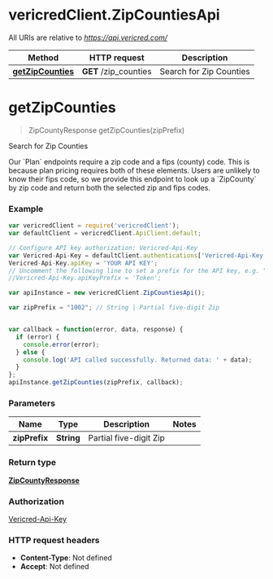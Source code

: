 # vericredClient.ZipCountiesApi

All URIs are relative to *https://api.vericred.com/*

Method | HTTP request | Description
------------- | ------------- | -------------
[**getZipCounties**](ZipCountiesApi.md#getZipCounties) | **GET** /zip_counties | Search for Zip Counties


<a name="getZipCounties"></a>
# **getZipCounties**
> ZipCountyResponse getZipCounties(zipPrefix)

Search for Zip Counties

Our &#x60;Plan&#x60; endpoints require a zip code and a fips (county) code.  This is because plan pricing requires both of these elements.  Users are unlikely to know their fips code, so we provide this endpoint to look up a &#x60;ZipCounty&#x60; by zip code and return both the selected zip and fips codes.

### Example
```javascript
var vericredClient = require('vericredClient');
var defaultClient = vericredClient.ApiClient.default;

// Configure API key authorization: Vericred-Api-Key
var Vericred-Api-Key = defaultClient.authentications['Vericred-Api-Key'];
Vericred-Api-Key.apiKey = 'YOUR API KEY';
// Uncomment the following line to set a prefix for the API key, e.g. "Token" (defaults to null)
//Vericred-Api-Key.apiKeyPrefix = 'Token';

var apiInstance = new vericredClient.ZipCountiesApi();

var zipPrefix = "1002"; // String | Partial five-digit Zip


var callback = function(error, data, response) {
  if (error) {
    console.error(error);
  } else {
    console.log('API called successfully. Returned data: ' + data);
  }
};
apiInstance.getZipCounties(zipPrefix, callback);
```

### Parameters

Name | Type | Description  | Notes
------------- | ------------- | ------------- | -------------
 **zipPrefix** | **String**| Partial five-digit Zip | 

### Return type

[**ZipCountyResponse**](ZipCountyResponse.md)

### Authorization

[Vericred-Api-Key](../README.md#Vericred-Api-Key)

### HTTP request headers

 - **Content-Type**: Not defined
 - **Accept**: Not defined

